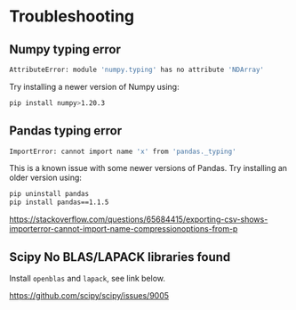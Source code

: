 # Troubleshooting

## Numpy typing error

```bash
AttributeError: module 'numpy.typing' has no attribute 'NDArray'
```

Try installing a newer version of Numpy using:

```bash
pip install numpy>1.20.3
```

## Pandas typing error

```bash
ImportError: cannot import name 'x' from 'pandas._typing'
```

This is a known issue with some newer versions of Pandas. Try installing an older
version using:

```bash
pip uninstall pandas
pip install pandas==1.1.5
```

https://stackoverflow.com/questions/65684415/exporting-csv-shows-importerror-cannot-import-name-compressionoptions-from-p

## Scipy No BLAS/LAPACK libraries found

Install `openblas` and `lapack`, see link below.

https://github.com/scipy/scipy/issues/9005